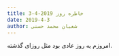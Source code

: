 ```yaml
---
title: خاطره روز 2019-4-3
date: 2019-4-3
author: شعبان محمد حسنی
---
```


امروزم یه روز عادی بود مثل روزای گذشته.